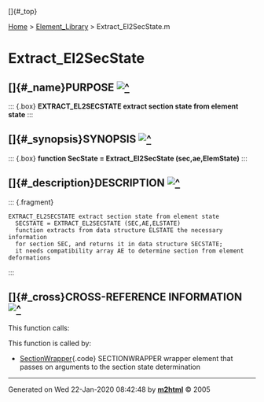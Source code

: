 []{#_top}

<div>

[Home](../FEDEASLab.html) \> [Element_Library](FEDEASLab.html) \>
Extract_El2SecState.m

</div>

# Extract_El2SecState

## []{#_name}PURPOSE [![\^](../up.png)](#_top)

::: {.box}
**EXTRACT_EL2SECSTATE extract section state from element state**
:::

## []{#_synopsis}SYNOPSIS [![\^](../up.png)](#_top)

::: {.box}
**function SecState = Extract_El2SecState (sec,ae,ElemState)**
:::

## []{#_description}DESCRIPTION [![\^](../up.png)](#_top)

::: {.fragment}
``` {.comment}
EXTRACT_EL2SECSTATE extract section state from element state
  SECSTATE = EXTRACT_EL2SECSTATE (SEC,AE,ELSTATE)
  function extracts from data structure ELSTATE the necessary information
  for section SEC, and returns it in data structure SECSTATE;
  it needs compatibility array AE to determine section from element deformations
```
:::

## []{#_cross}CROSS-REFERENCE INFORMATION [![\^](../up.png)](#_top)

This function calls:

This function is called by:

-   [SectionWrapper](SectionWrapper.html "function ElemResp = SectionWrapper (action,el_no,xyz,ElemData,ElemState)"){.code}
    SECTIONWRAPPER wrapper element that passes on arguments to the
    section state determination

------------------------------------------------------------------------

Generated on Wed 22-Jan-2020 08:42:48 by
**[m2html](http://www.artefact.tk/software/matlab/m2html/ "Matlab Documentation in HTML")**
© 2005
